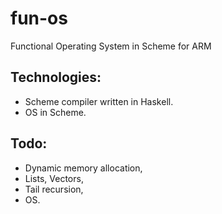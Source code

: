 fun-os
=======

Functional Operating System in Scheme for ARM

Technologies:
--------------

  * Scheme compiler written in Haskell.
  * OS in Scheme.

Todo:
------

  * Dynamic memory allocation,
  * Lists, Vectors,
  * Tail recursion,
  * OS.
